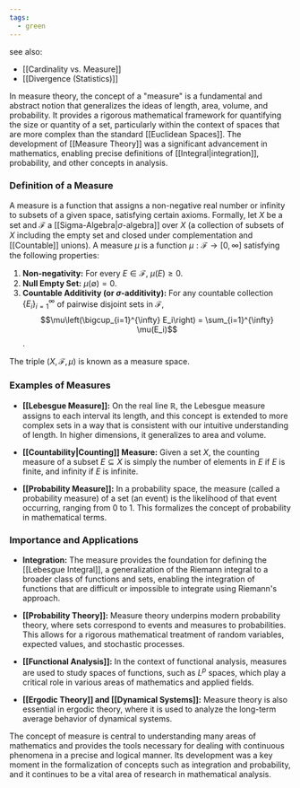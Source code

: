 ```yaml
---
tags:
  - green
---
```

see also:
- [[Cardinality vs. Measure]]
- [[Divergence (Statistics)]]

In measure theory, the concept of a "measure" is a fundamental and abstract notion that generalizes the ideas of length, area, volume, and probability. It provides a rigorous mathematical framework for quantifying the size or quantity of a set, particularly within the context of spaces that are more complex than the standard [[Euclidean Spaces]]. The development of [[Measure Theory]] was a significant advancement in mathematics, enabling precise definitions of [[Integral|integration]], probability, and other concepts in analysis.

### Definition of a Measure

A measure is a function that assigns a non-negative real number or infinity to subsets of a given space, satisfying certain axioms. Formally, let $X$ be a set and $\mathcal{F}$ a [[Sigma-Algebra|$\sigma$-algebra]] over $X$ (a collection of subsets of $X$ including the empty set and closed under complementation and [[Countable]] unions). A measure $\mu$ is a function $\mu: \mathcal{F} \to [0, \infty]$ satisfying the following properties:

1. **Non-negativity:** For every $E \in \mathcal{F}$, $\mu(E) \geq 0$.
2. **Null Empty Set:** $\mu(\emptyset) = 0$.
3. **Countable Additivity (or $\sigma$-additivity):** For any countable collection $\{E_i\}_{i=1}^{\infty}$ of pairwise disjoint sets in $\mathcal{F}$, $$\mu\left(\bigcup_{i=1}^{\infty} E_i\right) = \sum_{i=1}^{\infty} \mu(E_i)$$.

The triple $(X, \mathcal{F}, \mu)$ is known as a measure space.

### Examples of Measures

- **[[Lebesgue Measure]]:** On the real line $\mathbb{R}$, the Lebesgue measure assigns to each interval its length, and this concept is extended to more complex sets in a way that is consistent with our intuitive understanding of length. In higher dimensions, it generalizes to area and volume.

- **[[Countability|Counting]] Measure:** Given a set $X$, the counting measure of a subset $E \subseteq X$ is simply the number of elements in $E$ if $E$ is finite, and infinity if $E$ is infinite.

- **[[Probability Measure]]:** In a probability space, the measure (called a probability measure) of a set (an event) is the likelihood of that event occurring, ranging from 0 to 1. This formalizes the concept of probability in mathematical terms.

### Importance and Applications

- **Integration:** The measure provides the foundation for defining the [[Lebesgue Integral]], a generalization of the Riemann integral to a broader class of functions and sets, enabling the integration of functions that are difficult or impossible to integrate using Riemann's approach.

- **[[Probability Theory]]:** Measure theory underpins modern probability theory, where sets correspond to events and measures to probabilities. This allows for a rigorous mathematical treatment of random variables, expected values, and stochastic processes.

- **[[Functional Analysis]]:** In the context of functional analysis, measures are used to study spaces of functions, such as $L^p$ spaces, which play a critical role in various areas of mathematics and applied fields.

- **[[Ergodic Theory]] and [[Dynamical Systems]]:** Measure theory is also essential in ergodic theory, where it is used to analyze the long-term average behavior of dynamical systems.

The concept of measure is central to understanding many areas of mathematics and provides the tools necessary for dealing with continuous phenomena in a precise and logical manner. Its development was a key moment in the formalization of concepts such as integration and probability, and it continues to be a vital area of research in mathematical analysis.